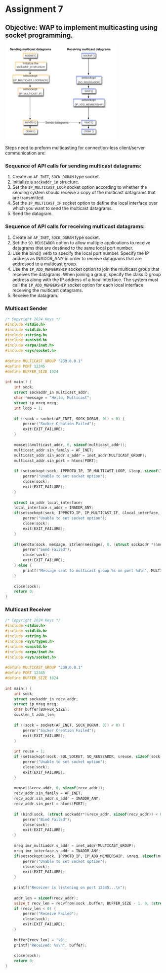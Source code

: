 # Assignment 7

## Objective: WAP to implement multicasting using socket programming.
![Multicasting using Socket Programming](../../../../assets/Thapar_Year3_COE_NP_Assignment7.png)

Steps need to preform multicasting for connection-less client/server communication are:
### Sequence of API calls for sending multicast datagrams:
1. Create an `AF_INET`, `SOCK_DGRAM` type socket.
2. Initialize a `sockaddr_in` structure.
3. Set the `IP_MULTICAST_LOOP` socket option according to whether the sending system should receive a copy of the multicast datagrams that are transmitted.
4. Set the `IP_MULTICAST_IF` socket option to define the local interface over which you want to send the multicast datagrams.
5. Send the datagram.

### Sequence of API calls for receiving multicast datagrams:
1. Create an `AF_INET`, `SOCK_DGRAM` type socket.
2. Set the `SO_REUSEADDR` option to allow multiple applications to receive datagrams that are destined to the same local port number.
3. Use the bind() verb to specify the local port number. Specify the IP address as INADDR_ANY in order to receive datagrams that are addressed to a multicast group.
4. Use the `IP_ADD_MEMBERSHIP` socket option to join the multicast group that receives the datagrams. When joining a group, specify the class D group address along with the IP address of a local interface. The system must call the `IP_ADD_MEMBERSHIP` socket option for each local interface receiving the multicast datagrams.
5. Receive the datagram.

### Multicast Sender
```c
/* Copyright 2024 Keys */
#include <stdio.h>
#include <stdlib.h>
#include <string.h>
#include <unistd.h>
#include <arpa/inet.h>
#include <sys/socket.h>

#define MULTICAST_GROUP "239.0.0.1"
#define PORT 12345
#define BUFFER_SIZE 1024

int main() {
    int sock;
    struct sockaddr_in multicast_addr;
    char *message = "Hello, Multicast";
    struct ip_mreq mreq;
    int loop = 1;

    if ((sock = socket(AF_INET, SOCK_DGRAM, 0)) < 0) {
        perror("Socker Creation Failed");
        exit(EXIT_FAILURE);
    }

    memset(&multicast_addr, 0, sizeof(multicast_addr));
    multicast_addr.sin_family = AF_INET;
    multicast_addr.sin_addr.s_addr = inet_addr(MULTICAST_GROUP);
    multicast_addr.sin_port = htons(PORT);

    if (setsockopt(sock, IPPROTO_IP, IP_MULTICAST_LOOP, &loop, sizeof(loop)) < 0) {
        perror("Unable to set socket option");
        close(sock);
        exit(EXIT_FAILURE);
    }

    struct in_addr local_interface;
    local_interface.s_addr = INADDR_ANY;
    if(setsockopt(sock, IPPROTO_IP, IP_MULTICAST_IF, &local_interface, sizeof(local_interface)) < 0) {
        perror("Unable to set socket option");
        close(sock);
        exit(EXIT_FAILURE);
    }

    if(sendto(sock, message, strlen(message), 0, (struct sockaddr *)&multicast_addr, sizeof(multicast_addr)) < 0) {
        perror("Send Failed");
        close(sock);
        exit(EXIT_FAILURE);
    } else {
        printf("Message sent to multicast group %s on port %d\n", MULTICAST_GROUP, PORT);
    }

    close(sock);
    return 0;
}
```

### Multicast Receiver
```c
/* Copyright 2024 Keys */
#include <stdio.h>
#include <stdlib.h>
#include <string.h>
#include <sys/types.h>
#include <unistd.h>
#include <arpa/inet.h>
#include <sys/socket.h>

#define MULTICAST_GROUP "239.0.0.1"
#define PORT 12345
#define BUFFER_SIZE 1024

int main() {
    int sock;
    struct sockaddr_in recv_addr;
    struct ip_mreq mreq;
    char buffer[BUFFER_SIZE];
    socklen_t addr_len;

    if ((sock = socket(AF_INET, SOCK_DGRAM, 0)) < 0) {
        perror("Socker Creation Failed");
        exit(EXIT_FAILURE);
    }

    int reuse = 1;
    if (setsockopt(sock, SOL_SOCKET, SO_REUSEADDR, &reuse, sizeof(sock)) < 0) {
        perror("Unable to set socket option");
        close(sock);
        exit(EXIT_FAILURE);
    }

    memset(&recv_addr, 0, sizeof(recv_addr));
    recv_addr.sin_family = AF_INET;
    recv_addr.sin_addr.s_addr = INADDR_ANY;
    recv_addr.sin_port = htons(PORT);

    if (bind(sock, (struct sockaddr*)&recv_addr, sizeof(recv_addr)) < 0) {
        perror("Bind Failed");
        close(sock);
        exit(EXIT_FAILURE);
    }

    mreq.imr_multiaddr.s_addr = inet_addr(MULTICAST_GROUP);
    mreq.imr_interface.s_addr = INADDR_ANY;
    if(setsockopt(sock, IPPROTO_IP, IP_ADD_MEMBERSHIP, &mreq, sizeof(mreq)) < 0){
        perror("Unable to set socket option");
        close(sock);
        exit(EXIT_FAILURE);
    }

    printf("Receiver is listening on port 12345...\n");

    addr_len = sizeof(recv_addr);
    ssize_t recv_len = recvfrom(sock ,buffer, BUFFER_SIZE - 1, 0, (struct sockaddr *)&recv_addr, &addr_len);
    if (recv_len < 0) {
        perror("Receive Failed");
        close(sock);
        exit(EXIT_FAILURE);
    }

    buffer[recv_len] = '\0';
    printf("Received: %s\n", buffer);

    close(sock);
    return 0;
}
```
